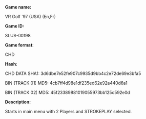 ﻿**Game name:**

VR Golf '97 (USA) (En,Fr)

**Game ID:**

SLUS-00198

**Game format:**

CHD

**Hash:**

CHD DATA SHA1: 3d6dbe7e52fe907c9935d9bb4c2e72de69e3bfa5

BIN (TRACK 01) MD5: 4cb7ff4d98e1df235ed62e92a440d6a1

BIN (TRACK 02) MD5: 45f23389881019055973bb125c592e0d

**Description:**

Starts in main menu with 2 Players and STROKEPLAY selected.